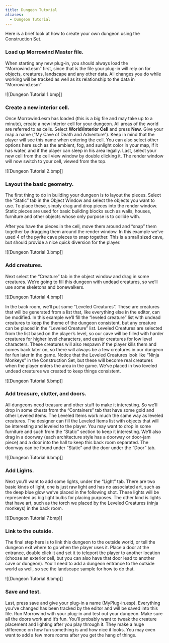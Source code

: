 ```yaml
---
title: Dungeon Tutorial
aliases:
  - Dungeon Tutorial
---
```

Here is a brief look at how to create your own dungeon using the Construction Set. 

### Load up Morrowind Master file.

When starting any new plug-in, you should always load the “Morrowind.esm” first, since that is the file your plug-in will rely on for objects, creatures, landscape and any other data. All changes you do while working will be tracked as well as its relationship to the data in “Morrowind.esm”

![[Dungeon Tutorial 1.bmp]]

### Create a new interior cell.

Once Morrowind.esm has loaded (this is a big file and may take up to a minute), create a new interior cell for your dungeon. All areas of the world are referred to as cells. Select **World\Interior Cell** and press **New**. Give your map a name (“My Cave of Death and Adventure”). Keep in mind that the player will see this name when entering the cell. You can also select other options here such as the ambient, fog, and sunlight color in your map, if it has water, and if the player can sleep in his area legally. Last, select your new cell from the cell view window by double clicking it. The render window will now switch to your cell, viewed from the top.

![[Dungeon Tutorial 2.bmp]]

### Layout the basic geometry.

The first thing to do in building your dungeon is to layout the pieces. Select the “Static” tab in the Object Window and select the objects you want to use. To place these, simply drag and drop pieces into the render window.  Static pieces are used for basic building blocks such as walls, houses, furniture and other objects whose only purpose is to collide with. 

After you have the pieces in the cell, move them around and “snap” them together by dragging them around the render window. In this example we’ve used 4 of the pyrite cave pieces to snap together. This is a small sized cave, but should provide a nice quick diversion for the player.

![[Dungeon Tutorial 3.bmp]]

### Add creatures.

Next select the “Creature” tab in the object window and drag in some creatures. We’re going to fill this dungeon with undead creatures, so we’ll use some skeletons and bonewalkers.

![[Dungeon Tutorial 4.bmp]]

In the back room, we’ll put some “Leveled Creatures”. These are creatures that will be generated from a list that, like everything else in the editor, can be modified. In this example we’ll fill the “leveled creature” list with undead creatures to keep the theme of the dungeon consistent, but any creature can be placed in the “Leveled Creature” list. Leveled Creatures are selected from the list based on the player’s level, so our cave will be filled with harder creatures for higher level characters, and easier creatures for low level characters. These creatures will also respawn if the player kills them and comes back later on, so there will always be a few creatures in our dungeon for fun later in the game. Notice that the Leveled Creatures look like “Ninja Monkeys” in the Construction Set, but these will become real creatures when the player enters the area in the game. We’ve placed in two leveled undead creatures we created to keep things consistent.

![[Dungeon Tutorial 5.bmp]]

### Add treasure, clutter, and doors.

All dungeons need treasure and other stuff to make it interesting. So we’ll drop in some chests from the “Containers” tab that have some gold and other Leveled items. The Leveled Items work much the same way as leveled creatures. The designer can fill the Leveled Items list with objects that will be interesting and leveled to the player. You may want to drop in some furniture and such from the “Static” section to keep it interesting. We’ll also drag in a doorway (each architecture style has a doorway or door-jam piece) and a door into the hall to keep this back room separated. The doorway can be found under “Static” and the door under the “Door” tab.

![[Dungeon Tutorial 6.bmp]]

### Add Lights.

Next you’ll want to add some lights, under the “Light” tab. There are two basic kinds of light, one is just raw light and has no associated art, such as the deep blue glow we’ve placed in the following shot. These lights will be represented as big light bulbs for placing purposes. The other kind is lights that have art, such as the torch we placed by the Leveled Creatures (ninja monkeys) in the back room.

![[Dungeon Tutorial 7.bmp]]

### Link to the outside.

The final step here is to link this dungeon to the outside world, or tell the dungeon exit where to go when the player uses it. Place a door at the entrance, double click it and set it to teleport the player to another location (choose an exterior cell, but you can also have that door lead to another cave or dungeon). You’ll need to add a dungeon entrance to the outside world as well, so see the landscape sample for how to do that.

![[Dungeon Tutorial 8.bmp]]

### Save and test.

Last, press save and give your plug-in a name (MyPlug-in.esp). Everything you’ve changed has been tracked by the editor and will be saved into this file. Run Morrowind with your plug-in and test out your dungeon. Make sure all the doors work and it’s fun. You’ll probably want to tweak the creature placement and lighting after you play through it. They make a huge difference on how fun something is and how nice it looks. You may even want to add a few more rooms after you get the hang of things.
